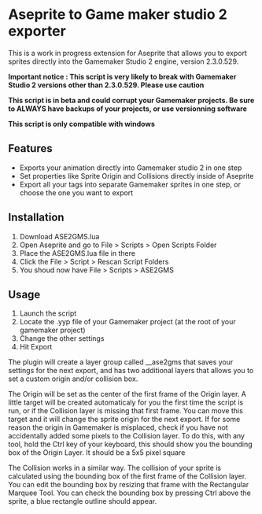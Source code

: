 # Aseprite to Game maker studio 2 exporter

This is a work in progress extension for Aseprite that allows you to export sprites directly into the Gamemaker Studio 2 engine, version 2.3.0.529. 

**Important notice : This script is very likely to break with Gamemaker Studio 2 versions other than 2.3.0.529. Please use caution**

**This script is in beta and could corrupt your Gamemaker projects. Be sure to ALWAYS have backups of your projects, or use versionning software**

**This script is only compatible with windows**

## Features
* Exports your animation directly into Gamemaker studio 2 in one step
* Set properties like Sprite Origin and Collisions directly inside of Aseprite
* Export all your tags into separate Gamemaker sprites in one step, or choose the one you want to export

## Installation
1. Download ASE2GMS.lua
2. Open Aseprite and go to File > Scripts > Open Scripts Folder
3. Place the ASE2GMS.lua file in there
4. Click the File > Script > Rescan Script Folders
5. You shoud now have File > Scripts > ASE2GMS

## Usage
1. Launch the script
2. Locate the .yyp file of your Gamemaker project (at the root of your gamemaker project)
3. Change the other settings
4. Hit Export

The plugin will create a layer group called __ase2gms that saves your settings for the next export, and has two additional layers that allows you to set a custom origin and/or collision box.

The Origin will be set as the center of the first frame of the Origin layer. A little target will be created automaticaly for you the first time the script is run, or if the Collision layer is missing that first frame. You can move this target and it will change the sprite origin for the next export. If for some reason the origin in Gamemaker is misplaced, check if you have not accidentally added some pixels to the Collision layer. To do this, with any tool, hold the Ctrl key of your keyboard, this should show you the bounding box of the Origin Layer. It should be a 5x5 pixel square

The Collision works in a similar way. The collision of your sprite is calculated using the bounding box of the first frame of the Collision layer. You can edit the bounding box by resizing that frame with the Rectangular Marquee Tool. You can check the bounding box by pressing Ctrl above the sprite, a blue rectangle outline should appear.

